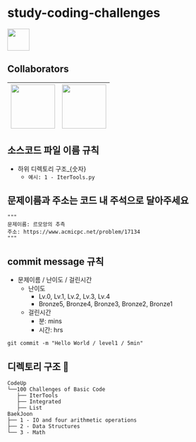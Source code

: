 # study-coding-challenges

<a href="https://www.notion.so/e919e9d4adde4498b152332f32e77c75?pvs=4" target="_black"><img src="https://user-images.githubusercontent.com/108461149/236724215-22b16cd2-d5a1-4cec-828b-13b09eae8999.png" width="50"></a>

## Collaborators
|[<img src="https://avatars.githubusercontent.com/u/105343281?v=4" width="100">](https://github.com/yelimlikelion)|[<img src="https://avatars.githubusercontent.com/u/108461149?v=4" width="100">](https://github.com/milhaud1201)|
|-----------------------------------------------------|-----------------------------------------------------

## 소스코드 파일 이름 규칙
* 하위 디렉토리 구조_{숫자}
  * `예시: 1 - IterTools.py`
  
## 문제이름과 주소는 코드 내 주석으로 달아주세요
```
"""
문제이름: 르모앙의 추측 
주소: https://www.acmicpc.net/problem/17134
"""
```
  
## commit message 규칙
* 문제이름 / 난이도 / 걸린시간
  * 난이도
      * Lv.0, Lv.1, Lv.2, Lv.3, Lv.4
      * Bronze5, Bronze4, Bronze3, Bronze2, Bronze1
  * 걸린시간
      * 분: mins
      * 시간: hrs
  
```
git commit -m "Hello World / level1 / 5min"
```

## 디렉토리 구조 🌲
```
CodeUp
└──100 Challenges of Basic Code
   ├── IterTools
   ├── Integrated
   ├── List
BaekJoon
├── 1 - IO and four arithmetic operations
├── 2 - Data Structures
└── 3 - Math
```
